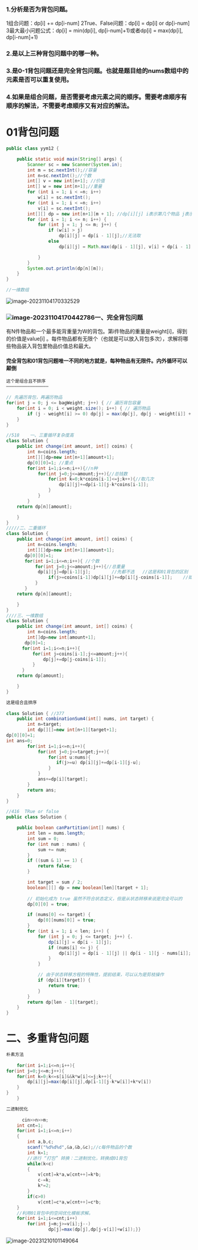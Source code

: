 ### 1.分析是否为背包问题。

  1组合问题：dp[i] += dp[i-num]
    2True、False问题：dp[i] = dp[i] or dp[i-num]
    3最大最小问题公式：dp[i] = min(dp[i], dp[i-num]+1)或者dp[i] = max(dp[i], dp[i-num]+1)

### 2.是以上三种背包问题中的哪一种。

### 3.是0-1背包问题还是完全背包问题。也就是题目给的nums数组中的元素是否可以重复使用。

### 4.如果是组合问题，是否需要考虑元素之间的顺序。需要考虑顺序有顺序的解法，不需要考虑顺序又有对应的解法。









# 01背包问题

```java
public class yym12 {

	public static void main(String[] args) {
		Scanner sc = new Scanner(System.in);
		int m = sc.nextInt();//容量
        int n=sc.nextInt();//个数
		int[] v = new int[n+1]; //价值
		int[] w = new int[n+1];//重量
		for (int i = 1; i < =n; i++)
			w[i] = sc.nextInt();
		for (int i = 1; i < =n; i++)
			v[i] = sc.nextInt();
		int[][] dp = new int[n+1][m + 1]; //dp[i][j] i表示第几个物品 j表示容量  数组结果表示最优价值
		for (int i = 1; i <= n; i++) {
			for (int j = 1; j <= m; j++) {
				if (w[i] > j)
					dp[i][j] = dp[i - 1][j];//无法取
				else
					dp[i][j] = Math.max(dp[i - 1][j], v[i] + dp[i - 1][j - w[i]]);//不取，取

			}
		}
		System.out.println(dp[n][m]);
	}
}

//一维数组
```

![image-20231104170332529](C:\Users\lenovo\AppData\Roaming\Typora\typora-user-images\image-20231104170332529.png)

### ![image-20231104170442786](C:\Users\lenovo\AppData\Roaming\Typora\typora-user-images\image-20231104170442786.png)一、完全背包问题

有N件物品和一个最多能背重量为W的背包。第i件物品的重量是weight[i]，得到的价值是value[i] 。每件物品都有无限个（也就是可以放入背包多次），求解将哪些物品装入背包里物品价值总和最大。

#### 完全背包和01背包问题唯一不同的地方就是，每种物品有无限件。内外循环可以颠倒

```java
这个是组合且不排序
————————————————
  
// 先遍历背包，再遍历物品
for(int j = 0; j <= bagWeight; j++) { // 遍历背包容量
    for(int i = 0; i < weight.size(); i++) { // 遍历物品
        if (j - weight[i] >= 0) dp[j] = max(dp[j], dp[j - weight[i]] + value[i]);
    }
}

//518    一、三重循环复杂度高
class Solution {
    public int change(int amount, int[] coins) {
        int n=coins.length;
        int[][]dp=new int[n+1][amount+1];
        dp[0][0]=1;	//重点
        for(int i=1;i<=n;i++){//n种
            for(int j=0;j<=amount;j++){//总钱数
                for(int k=0;k*coins[i-1]<=j;k++){//取几次
                    dp[i][j]+=dp[i-1][j-k*coins[i-1]];
                }
            }
        }
    return dp[n][amount];

    }
}
/////二、二重循环
class Solution {
    public int change(int amount, int[] coins) {
        int n=coins.length;
        int[][]dp=new int[n+1][amount+1];
       dp[0][0]=1;
       for(int i=1;i<=n;i++){ //个数
           for(int j=0;j<=amount;j++){//总重量
            dp[i][j]=dp[i-1][j];		//先都不选   //这是和01背包的区别
                if(j>=coins[i-1])dp[i][j]+=dp[i][j-coins[i-1]];    //如果能选就选
           }
       }
    return dp[n][amount];

    }
}
////三、一维数组
class Solution {
    public int change(int amount, int[] coins) {
        int n=coins.length;
        int[]dp=new int[amount+1];
       dp[0]=1;
      for(int i=1;i<=n;i++){
          for(int j=coins[i-1];j<=amount;j++){
              dp[j]+=dp[j-coins[i-1]];
          }
      }
    return dp[amount];

    }
}
```

```java
这是组合且排序
    
class Solution { //377	
    public int combinationSum4(int[] nums, int target) {
        int n=target;
        int dp[][]=new int[n+1][target+1];
dp[0][0]=1;
int ans=0;
        for(int i=1;i<=n;i++){
            for(int j=0;j<=target;j++){
                for(int u:nums){
                   if(j>=u) dp[i][j]+=dp[i-1][j-u];
                }
            }
            ans+=dp[i][target];
        }
        return ans;
    }
}
```

```java
//416  TRue or false
public class Solution {

    public boolean canPartition(int[] nums) {
        int len = nums.length;
        int sum = 0;
        for (int num : nums) {
            sum += num;
        }
        if ((sum & 1) == 1) {
            return false;
        }

        int target = sum / 2;
        boolean[][] dp = new boolean[len][target + 1];
        
        // 初始化成为 true 虽然不符合状态定义，但是从状态转移来说是完全可以的
        dp[0][0] = true;

        if (nums[0] <= target) {
            dp[0][nums[0]] = true;
        }
        for (int i = 1; i < len; i++) {
            for (int j = 0; j <= target; j++) {.
                dp[i][j] = dp[i - 1][j];
                if (nums[i] <= j) {
                    dp[i][j] = dp[i - 1][j] || dp[i - 1][j - nums[i]];
                }
            }

            // 由于状态转移方程的特殊性，提前结束，可以认为是剪枝操作
            if (dp[i][target]) {
                return true;
            }
        }
        return dp[len - 1][target];
    }
}

```

# 二、多重背包问题

```java
朴素方法
    
    for(int i=1;i<=n;i++){
for(int j=0;j<=m;j++){
    for(int k=0;k<=s[i]&&k*w[i]<=j;k++){
        dp[i][j]=max(dp[i][j],dp[i-1][j-k*w[i]]+k*v[i])
    }
}
    }

二进制优化
    
      cin>>n>>m;
    int cnt=1;
    for(int i=1;i<=n;i++)
    {
        int a,b,c;
        scanf("%d%d%d",&a,&b,&c);//c每件物品的个数
        int k=1;
        //进行 “打包” 转换：二进制优化，转换成01背包
        while(k<c)
        {
            v[cnt]=k*a,w[cnt++]=k*b;
            c-=k;
            k*=2;
        }
        if(c>0)
            v[cnt]=c*a,w[cnt++]=c*b;
    }
    //利用01背包中的空间优化模板求解。
    for(int i=1;i<=cnt;i++)
        for(int j=m;j>=v[i];j--)
                dp[j]=max(dp[j],dp[j-v[i]]+w[i]);}}

```

![image-20231210101149064](C:\Users\lenovo\AppData\Roaming\Typora\typora-user-images\image-20231210101149064.png)
